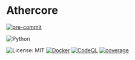 ﻿# Athercore

[![pre-commit](https://img.shields.io/badge/pre--commit-enabled-brightgreen?logo=pre-commit)](https://github.com/pre-commit/pre-commit)

![Python](https://img.shields.io/badge/python-3.11-blue)

![License: MIT](https://img.shields.io/badge/License-MIT-yellow.svg)
[![Docker](https://github.com/DrProfessorPHD/athercore/actions/workflows/docker.yml/badge.svg)](https://github.com/DrProfessorPHD/athercore/pkgs/container/athercore)
[![CodeQL](https://github.com/DrProfessorPHD/athercore/actions/workflows/codeql.yml/badge.svg)](https://github.com/DrProfessorPHD/athercore/security/code-scanning)
[![coverage](https://codecov.io/github/DrProfessorPHD/athercore/coverage.svg?branch=main)](https://codecov.io/github/DrProfessorPHD/athercore?branch=main)


















